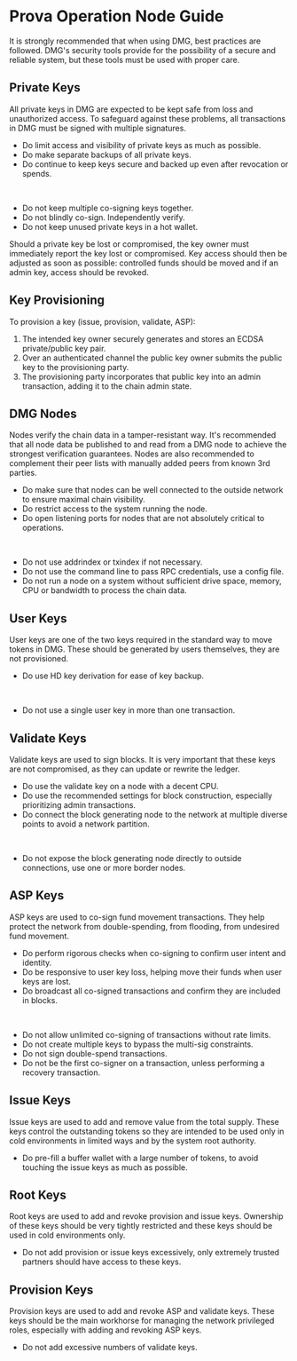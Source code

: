 # Prova Operation Node Guide

It is strongly recommended that when using DMG, best practices are followed. DMG's security tools provide for the possibility of a secure and reliable system, but these tools must be used with proper care.

## Private Keys

All private keys in DMG are expected to be kept safe from loss and unauthorized access. To safeguard against these problems, all transactions in DMG must be signed with multiple signatures.

- Do limit access and visibility of private keys as much as possible.
- Do make separate backups of all private keys.
- Do continue to keep keys secure and backed up even after revocation or spends.

<br>

- Do not keep multiple co-signing keys together.
- Do not blindly co-sign. Independently verify.
- Do not keep unused private keys in a hot wallet.

Should a private key be lost or compromised, the key owner must immediately report the key lost or compromised. Key access should then be adjusted as soon as possible: controlled funds should be moved and if an admin key, access should be revoked.

## Key Provisioning

To provision a key (issue, provision, validate, ASP):

1. The intended key owner securely generates and stores an ECDSA private/public key pair.
2. Over an authenticated channel the public key owner submits the public key to the provisioning party.
3. The provisioning party incorporates that public key into an admin transaction, adding it to the chain admin state.

## DMG Nodes

Nodes verify the chain data in a tamper-resistant way. It's recommended that all node data be published to and read from a DMG node to achieve the strongest verification guarantees. Nodes are also recommended to complement their peer lists with manually added peers from known 3rd parties.

- Do make sure that nodes can be well connected to the outside network to ensure maximal chain visibility.
- Do restrict access to the system running the node.
- Do open listening ports for nodes that are not absolutely critical to operations.

<br>

- Do not use addrindex or txindex if not necessary.
- Do not use the command line to pass RPC credentials, use a config file.
- Do not run a node on a system without sufficient drive space, memory, CPU or bandwidth to process the chain data.

## User Keys

User keys are one of the two keys required in the standard way to move tokens in DMG. These should be generated by users themselves, they are not provisioned.

- Do use HD key derivation for ease of key backup.

<br>

- Do not use a single user key in more than one transaction.

## Validate Keys

Validate keys are used to sign blocks. It is very important that these keys are not compromised, as they can update or rewrite the ledger.

- Do use the validate key on a node with a decent CPU.
- Do use the recommended settings for block construction, especially prioritizing admin transactions.
- Do connect the block generating node to the network at multiple diverse points to avoid a network partition.

<br>

- Do not expose the block generating node directly to outside connections, use one or more border nodes.

## ASP Keys

ASP keys are used to co-sign fund movement transactions. They help protect the network from double-spending, from flooding, from undesired fund movement.

- Do perform rigorous checks when co-signing to confirm user intent and identity.
- Do be responsive to user key loss, helping move their funds when user keys are lost.
- Do broadcast all co-signed transactions and confirm they are included in blocks.

<br>

- Do not allow unlimited co-signing of transactions without rate limits.
- Do not create multiple keys to bypass the multi-sig constraints.
- Do not sign double-spend transactions.
- Do not be the first co-signer on a transaction, unless performing a recovery transaction.

## Issue Keys

Issue keys are used to add and remove value from the total supply. These keys control the outstanding tokens so they are intended to be used only in cold environments in limited ways and by the system root authority.

- Do pre-fill a buffer wallet with a large number of tokens, to avoid touching the issue keys as much as possible.

## Root Keys

Root keys are used to add and revoke provision and issue keys. Ownership of these keys should be very tightly restricted and these keys should be used in cold environments only.

- Do not add provision or issue keys excessively, only extremely trusted partners should have access to these keys.

## Provision Keys

Provision keys are used to add and revoke ASP and validate keys. These keys should be the main workhorse for managing the network privileged roles, especially with adding and revoking ASP keys.

- Do not add excessive numbers of validate keys.
